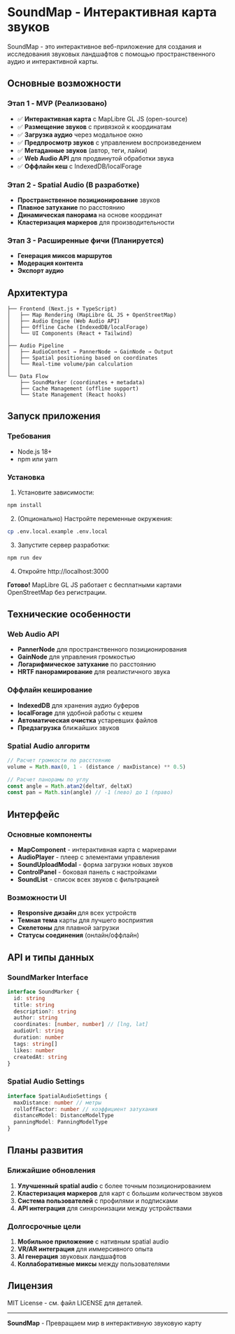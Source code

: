 # SoundMap - Интерактивная карта звуков

SoundMap - это интерактивное веб-приложение для создания и исследования звуковых ландшафтов с помощью пространственного аудио и интерактивной карты.

##  Основные возможности

### Этап 1 - MVP (Реализовано)
- ✅ **Интерактивная карта** с MapLibre GL JS (open-source)
- ✅ **Размещение звуков** с привязкой к координатам
- ✅ **Загрузка аудио** через модальное окно
- ✅ **Предпросмотр звуков** с управлением воспроизведением
- ✅ **Метаданные звуков** (автор, теги, лайки)
- ✅ **Web Audio API** для продвинутой обработки звука
- ✅ **Оффлайн кеш** с IndexedDB/localForage

### Этап 2 - Spatial Audio (В разработке)
-  **Пространственное позиционирование** звуков
-  **Плавное затухание** по расстоянию
-  **Динамическая панорама** на основе координат
-  **Кластеризация маркеров** для производительности

### Этап 3 - Расширенные фичи (Планируется)
-  **Генерация миксов маршрутов**
-  **Модерация контента**
-  **Экспорт аудио**

##  Архитектура

```
├── Frontend (Next.js + TypeScript)
│   ├── Map Rendering (MapLibre GL JS + OpenStreetMap)
│   ├── Audio Engine (Web Audio API)
│   ├── Offline Cache (IndexedDB/localForage)
│   └── UI Components (React + Tailwind)
│
├── Audio Pipeline
│   ├── AudioContext → PannerNode → GainNode → Output
│   ├── Spatial positioning based on coordinates
│   └── Real-time volume/pan calculation
│
└── Data Flow
    ├── SoundMarker (coordinates + metadata)
    ├── Cache Management (offline support)
    └── State Management (React hooks)
```

##  Запуск приложения

### Требования
- Node.js 18+
- npm или yarn


### Установка

1. Установите зависимости:
```bash
npm install
```

2. (Опционально) Настройте переменные окружения:
```bash
cp .env.local.example .env.local
```

3. Запустите сервер разработки:
```bash
npm run dev
```

4. Откройте http://localhost:3000

**Готово!** MapLibre GL JS работает с бесплатными картами OpenStreetMap без регистрации.

##  Технические особенности

### Web Audio API
- **PannerNode** для пространственного позиционирования
- **GainNode** для управления громкостью
- **Логарифмическое затухание** по расстоянию
- **HRTF панорамирование** для реалистичного звука

### Оффлайн кеширование
- **IndexedDB** для хранения аудио буферов
- **localForage** для удобной работы с кешем
- **Автоматическая очистка** устаревших файлов
- **Предзагрузка** ближайших звуков

### Spatial Audio алгоритм
```javascript
// Расчет громкости по расстоянию
volume = Math.max(0, 1 - (distance / maxDistance) ** 0.5)

// Расчет панорамы по углу
const angle = Math.atan2(deltaY, deltaX)
const pan = Math.sin(angle) // -1 (лево) до 1 (право)
```

## Интерфейс

### Основные компоненты
- **MapComponent** - интерактивная карта с маркерами
- **AudioPlayer** - плеер с элементами управления
- **SoundUploadModal** - форма загрузки новых звуков
- **ControlPanel** - боковая панель с настройками
- **SoundList** - список всех звуков с фильтрацией

### Возможности UI
- **Responsive дизайн** для всех устройств
- **Темная тема** карты для лучшего восприятия
- **Скелетоны** для плавной загрузки
- **Статусы соединения** (онлайн/оффлайн)


##  API и типы данных

### SoundMarker Interface
```typescript
interface SoundMarker {
  id: string
  title: string
  description?: string
  author: string
  coordinates: [number, number] // [lng, lat]
  audioUrl: string
  duration: number
  tags: string[]
  likes: number
  createdAt: string
}
```

### Spatial Audio Settings
```typescript
interface SpatialAudioSettings {
  maxDistance: number // метры
  rolloffFactor: number // коэффициент затухания
  distanceModel: DistanceModelType
  panningModel: PanningModelType
}
```

##  Планы развития

### Ближайшие обновления
1. **Улучшенный spatial audio** с более точным позиционированием
2. **Кластеризация маркеров** для карт с большим количеством звуков
3. **Система пользователей** с профилями и подписками
4. **API интеграция** для синхронизации между устройствами

### Долгосрочные цели
1. **Мобильное приложение** с нативным spatial audio
2. **VR/AR интеграция** для иммерсивного опыта
3. **AI генерация** звуковых ландшафтов
4. **Коллаборативные миксы** между пользователями

##  Лицензия

MIT License - см. файл LICENSE для деталей.

---

**SoundMap** - Превращаем мир в интерактивную звуковую карту 
